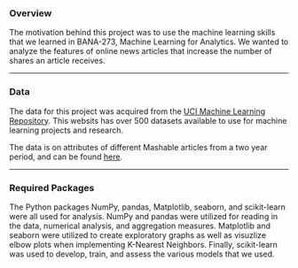 ### Overview
The motivation behind this project was to use the machine learning skills that we learned in BANA-273, Machine Learning for Analytics. We wanted to analyze the features of online news articles that increase the number of shares an article receives.
___
### Data
The data for this project was acquired from the [UCI Machine Learning Repository](https://archive.ics.uci.edu/ml/index.php). This websits has over 500 datasets available to use for machine learning projects and research. 

The data is on attributes of different Mashable articles from a two year period, and can be found [here](https://archive.ics.uci.edu/ml/datasets/Online+News+Popularity#).
___
### Required Packages
The Python packages NumPy, pandas, Matplotlib, seaborn, and scikit-learn were all used for analysis. NumPy and pandas were utilized for reading in the data, numerical analysis, and aggregation measures. Matplotlib and seaborn were utilized to create exploratory graphs as well as visuzlize elbow plots when implementing K-Nearest Neighbors. Finally, scikit-learn was used to develop, train, and assess the various models that we used.
